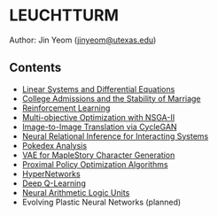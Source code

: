 # LEUCHTTURM
Author: Jin Yeom (jinyeom@utexas.edu)

## Contents
- [Linear Systems and Differential Equations](https://nbviewer.jupyter.org/github/jinyeom/LEUCHTTURM/blob/master/Linear%20Systems%20and%20Differential%20Equations/Linear%20Systems%20and%20Differential%20Equations.ipynb)
- [College Admissions and the Stability of Marriage](https://nbviewer.jupyter.org/github/jinyeom/LEUCHTTURM/blob/master/College%20Admissions%20and%20the%20Stability%20of%20Marriage/College%20Admissions%20and%20the%20Stability%20of%20Marriage.ipynb)
- [Reinforcement Learning](https://nbviewer.jupyter.org/github/jinyeom/LEUCHTTURM/blob/master/Reinforcement%20Learning/Reinforcement%20Learning.ipynb)
- [Multi-objective Optimization with NSGA-II](https://nbviewer.jupyter.org/github/jinyeom/LEUCHTTURM/blob/master/Multi-objective%20Optimization%20with%20NSGA-II/Multi-objective%20Optimization%20with%20NSGA-II.ipynb)
- [Image-to-Image Translation via CycleGAN](https://nbviewer.jupyter.org/github/jinyeom/LEUCHTTURM/blob/master/Image-to-Image%20Translation%20via%20CycleGAN/Image-to-Image%20Translation%20via%20CycleGAN.ipynb)
- [Neural Relational Inference for Interacting Systems](https://nbviewer.jupyter.org/github/jinyeom/LEUCHTTURM/blob/master/Neural%20Relational%20Inference%20for%20Interacting%20Systems/Neural%20Relational%20Inference%20for%20Interacting%20Systems.ipynb)
- [Pokedex Analysis](https://nbviewer.jupyter.org/github/jinyeom/LEUCHTTURM/blob/master/Pokedex%20Analysis/Pokedex%20Analysis.ipynb)
- [VAE for MapleStory Character Generation](https://nbviewer.jupyter.org/github/jinyeom/LEUCHTTURM/blob/master/VAE%20for%20MapleStory%20Character%20Generation/VAE%20for%20MapleStory%20Character%20Generation.ipynb)
- [Proximal Policy Optimization Algorithms](https://nbviewer.jupyter.org/github/jinyeom/LEUCHTTURM/blob/master/Proximal%20Policy%20Optimization%20Algorithms/Proximal%20Policy%20Optimization%20Algorithms.ipynb)
- [HyperNetworks](https://nbviewer.jupyter.org/github/jinyeom/LEUCHTTURM/blob/master/HyperNetworks/HyperNetworks.ipynb)
- [Deep Q-Learning](https://nbviewer.jupyter.org/github/jinyeom/LEUCHTTURM/blob/master/Deep%20Q-Learning/Deep%20Q-Learning.ipynb)
- [Neural Arithmetic Logic Units](https://nbviewer.jupyter.org/github/jinyeom/LEUCHTTURM/blob/master/Neural%20Arithmetic%20Logic%20Units/Neural%20Arithmetic%20Logic%20Units.ipynb)
- Evolving Plastic Neural Networks (planned)
